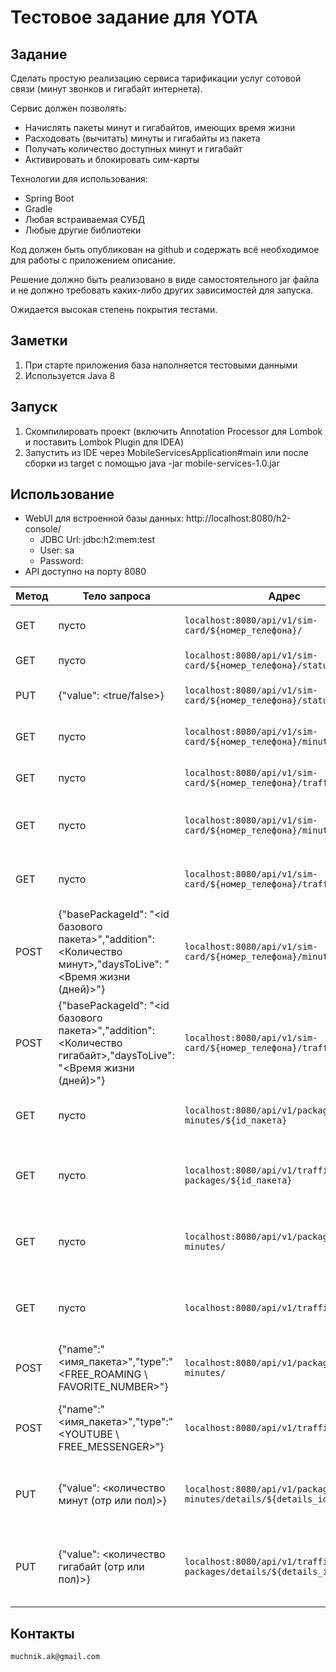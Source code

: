 # Тестовое задание для YOTA
## Задание
Сделать простую реализацию сервиса тарификации услуг сотовой связи (минут звонков и гигабайт интернета).

Сервис должен позволять:

 * Начислять пакеты минут и гигабайтов, имеющих время жизни
 * Расходовать (вычитать) минуты и гигабайты из пакета
 * Получать количество доступных минут и гигабайт
 * Активировать и блокировать сим-карты

Технологии для использования:

 * Spring Boot
 * Gradle
 * Любая встраиваемая СУБД
 * Любые другие библиотеки
 
Код должен быть опубликован на github и содержать всё необходимое для работы с приложением описание.

Решение должно быть реализовано в виде самостоятельного jar файла и не должно требовать каких-либо других зависимостей для запуска.

Ожидается высокая степень покрытия тестами.

## Заметки
1. При старте приложения база наполняется тестовыми данными
2. Используется Java 8

## Запуск
1. Скомпилировать проект (включить Annotation Processor для Lombok и поставить Lombok Plugin для IDEA)
2. Запустить из IDE через MobileServicesApplication#main или после сборки из target с помощью java -jar mobile-services-1.0.jar

## Использование 
- WebUI для встроенной базы данных: http://localhost:8080/h2-console/
    - JDBC Url: jdbc:h2:mem:test
    - User: sa
    - Password: 
- API доступно на порту 8080

| Метод   | Тело запроса            | Адрес                                                       | Описание                          |
| --------| ----------------------- | ----------------------------------------------------------- | --------------------------------  |
|  GET    |     пусто               |`localhost:8080/api/v1/sim-card/${номер_телефона}/`                | Получить сим-карту (обьект)       |
|  GET    |     пусто               |`localhost:8080/api/v1/sim-card/${номер_телефона}/status`          | Статус сим-карты                  |
|  PUT    |     {"value": <true/false>}    |`localhost:8080/api/v1/sim-card/${номер_телефона}/status`   | Обновить статус сим-карты         |
|  GET    |     пусто               |`localhost:8080/api/v1/sim-card/${номер_телефона}/minutes/total`   | Количество активных минут         |
|  GET    |     пусто               |`localhost:8080/api/v1/sim-card/${номер_телефона}/traffic/total`   | Количество активных гигабайт         |
|  GET    |     пусто               |`localhost:8080/api/v1/sim-card/${номер_телефона}/minutes/packages`| Количество активных пакетов минут |
|  GET    |     пусто               |`localhost:8080/api/v1/sim-card/${номер_телефона}/traffic/packages`| Количество активных пакетов гигабайт |
|  POST   |{"basePackageId": "<id базового пакета>","addition": <Количество минут>,"daysToLive": "<Время жизни (дней)>"}|`localhost:8080/api/v1/sim-card/${номер_телефона}/minutes`         | Добавить пакет минут к сим-карте  |
|  POST   |{"basePackageId": "<id базового пакета>","addition": <Количество гигабайт>,"daysToLive": "<Время жизни (дней)>"}|`localhost:8080/api/v1/sim-card/${номер_телефона}/traffic`         | Добавить пакет гигабайт к сим-карте  |
|  GET    |     пусто               |`localhost:8080/api/v1/packages-of-minutes/${id_пакета}`            | Получить базовый пакет минут (обьект)     |
|  GET    |     пусто               |`localhost:8080/api/v1/traffic-packages/${id_пакета}`            | Получить базовый пакет траффика (обьект)     |
|  GET    |     пусто               |`localhost:8080/api/v1/packages-of-minutes/`            | Получить все базовые пакеты минут (список)     |
|  GET    |     пусто               |`localhost:8080/api/v1/traffic-packages/`            | Получить все базовые пакеты траффика (список)     |
|  POST   |{"name":"<имя_пакета>","type":"<FREE_ROAMING \ FAVORITE_NUMBER>"} | `localhost:8080/api/v1/packages-of-minutes/`                   | Сохранить в базу базовый пакет минут      |
|  POST   |{"name":"<имя_пакета>","type":"<YOUTUBE \ FREE_MESSENGER>"} | `localhost:8080/api/v1/traffic-packages/`                   | Сохранить в базу базовый пакет траффика      |
|  PUT    |{"value": <количество минут (отр или пол)>} |`localhost:8080/api/v1/packages-of-minutes/details/${details_id}`                    | Расходовать или добавлять минуты в пакет минут      |
|  PUT    |{"value": <количество гигабайт (отр или пол)>} |`localhost:8080/api/v1/traffic-packages/details/${details_id}`                    | Расходовать или добавлять гигабайты в пакет траффика      |

## Контакты
    muchnik.ak@gmail.com